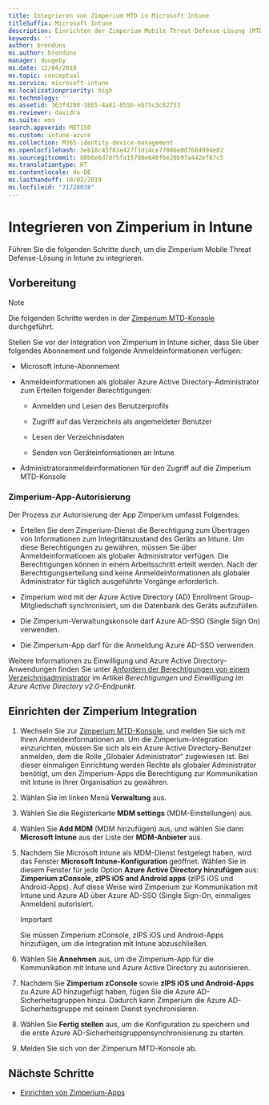 ```yaml
---
title: Integrieren von Zimperium MTD in Microsoft Intune
titleSuffix: Microsoft Intune
description: Einrichten der Zimperium Mobile Threat Defense-Lösung (MTD) in Microsoft Intune, um den Zugriff mobiler Geräte auf Ihre Unternehmensressourcen zu steuern.
keywords: ''
author: brenduns
ms.author: brenduns
manager: dougeby
ms.date: 12/04/2018
ms.topic: conceptual
ms.service: microsoft-intune
ms.localizationpriority: high
ms.technology: ''
ms.assetid: 363fd280-1865-4a61-855b-eb75c3c62753
ms.reviewer: davidra
ms.suite: ems
search.appverid: MET150
ms.custom: intune-azure
ms.collection: M365-identity-device-management
ms.openlocfilehash: 3eb18c45f81e427f1d14ce77086e0d7684994e82
ms.sourcegitcommit: 88b6e6d70f5fa15708e640f6e20b97a442ef07c5
ms.translationtype: HT
ms.contentlocale: de-DE
ms.lasthandoff: 10/02/2019
ms.locfileid: "71728038"
---
```

# <a name="integrate-zimperium-with-intune"></a>Integrieren von Zimperium in Intune

Führen Sie die folgenden Schritte durch, um die Zimperium Mobile Threat Defense-Lösung in Intune zu integrieren.

## <a name="before-you-begin"></a>Vorbereitung

> [!NOTE]
> Die folgenden Schritte werden in der [Zimperium MTD-Konsole](https://www.zimperium.com/platform) durchgeführt.

Stellen Sie vor der Integration von Zimperium in Intune sicher, dass Sie über folgendes Abonnement und folgende Anmeldeinformationen verfügen:

- Microsoft Intune-Abonnement

- Anmeldeinformationen als globaler Azure Active Directory-Administrator zum Erteilen folgender Berechtigungen:

  - Anmelden und Lesen des Benutzerprofils

  - Zugriff auf das Verzeichnis als angemeldeter Benutzer

  - Lesen der Verzeichnisdaten

  - Senden von Geräteinformationen an Intune

- Administratoranmeldeinformationen für den Zugriff auf die Zimperium MTD-Konsole

### <a name="zimperium-app-authorization"></a>Zimperium-App-Autorisierung

Der Prozess zur Autorisierung der App Zimperium umfasst Folgendes:

- Erteilen Sie dem Zimperium-Dienst die Berechtigung zum Übertragen von Informationen zum Integritätszustand des Geräts an Intune. Um diese Berechtigungen zu gewähren, müssen Sie über Anmeldeinformationen als globaler Administrator verfügen. Die Berechtigungen können in einem Arbeitsschritt erteilt werden. Nach der Berechtigungserteilung sind keine Anmeldeinformationen als globaler Administrator für täglich ausgeführte Vorgänge erforderlich.

- Zimperium wird mit der Azure Active Directory (AD) Enrollment Group-Mitgliedschaft synchronisiert, um die Datenbank des Geräts aufzufüllen.

- Die Zimperium-Verwaltungskonsole darf Azure AD-SSO (Single Sign On) verwenden.

- Die Zimperium-App darf für die Anmeldung Azure AD-SSO verwenden.

Weitere Informationen zu Einwilligung und Azure Active Directory-Anwendungen finden Sie unter [Anfordern der Berechtigungen von einem Verzeichnisadministrator](https://docs.microsoft.com/azure/active-directory/develop/v2-permissions-and-consent#request-the-permissions-from-a-directory-admin) im Artikel *Berechtigungen und Einwilligung im Azure Active Directory v2.0-Endpunkt*.


## <a name="to-set-up-zimperium-integration"></a>Einrichten der Zimperium Integration

1. Wechseln Sie zur [Zimperium MTD-Konsole](https://www.zimperium.com/platform), und melden Sie sich mit Ihren Anmeldeinformationen an. Um die Zimperium-Integration einzurichten, müssen Sie sich als ein Azure Active Directory-Benutzer anmelden, dem die Rolle „Globaler Administrator“ zugewiesen ist. Bei dieser einmaligen Einrichtung werden Rechte als globaler Administrator benötigt, um den Zimperium-Apps die Berechtigung zur Kommunikation mit Intune in Ihrer Organisation zu gewähren. 

2. Wählen Sie im linken Menü **Verwaltung** aus.

3. Wählen Sie die Registerkarte **MDM settings** (MDM-Einstellungen) aus.

4. Wählen Sie **Add MDM** (MDM hinzufügen) aus, und wählen Sie dann **Microsoft Intune** aus der Liste der **MDM-Anbieter** aus.

5. Nachdem Sie Microsoft Intune als MDM-Dienst festgelegt haben, wird das Fenster **Microsoft Intune-Konfiguration** geöffnet. Wählen Sie in diesem Fenster für jede Option **Azure Active Directory hinzufügen** aus: **Zimperium zConsole**, **zIPS iOS and Android apps** (zIPS iOS und Android-Apps). Auf diese Weise wird Zimperium zur Kommunikation mit Intune und Azure AD über Azure AD-SSO (Single Sign-On, einmaliges Anmelden) autorisiert.

    > [!IMPORTANT]  
    > Sie müssen Zimperium zConsole, zIPS iOS und Android-Apps hinzufügen, um die Integration mit Intune abzuschließen.

6. Wählen Sie **Annehmen** aus, um die Zimperium-App für die Kommunikation mit Intune und Azure Active Directory zu autorisieren.

7. Nachdem Sie **Zimperium zConsole** sowie **zIPS iOS und Android-Apps** zu Azure AD hinzugefügt haben, fügen Sie die Azure AD-Sicherheitsgruppen hinzu. Dadurch kann Zimperium die Azure AD-Sicherheitsgruppe mit seinem Dienst synchronisieren.

8. Wählen Sie **Fertig stellen** aus, um die Konfiguration zu speichern und die erste Azure AD-Sicherheitsgruppensynchronisierung zu starten.

9. Melden Sie sich von der Zimperium MTD-Konsole ab.

## <a name="next-steps"></a>Nächste Schritte

- [Einrichten von Zimperium-Apps](mtd-apps-ios-app-configuration-policy-add-assign.md)
